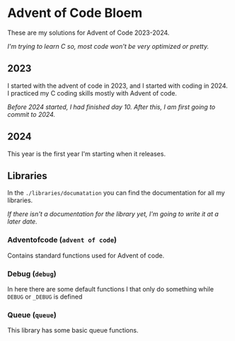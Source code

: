 # Advent of Code Bloem

These are my solutions for Advent of Code 2023-2024.

_I'm trying to learn C so, most code won't be very optimized or pretty._

## 2023

I started with the advent of code in 2023, and I started with coding in 2024. I practiced my C coding skills mostly with Advent of code.

_Before 2024 started, I had finished day 10. After this, I am first going to commit to 2024._

## 2024

This year is the first year I'm starting when it releases.

## Libraries

In the `./libraries/documatation` you can find the documentation for all my libraries.

_If there isn't a documentation for the library yet, I'm going to write it at a later date._

### Adventofcode (`advent of code`)

Contains standard functions used for Advent of code.

### Debug (`debug`)

In here there are some default functions I that only do something while `DEBUG` or `_DEBUG` is defined

### Queue (`queue`)

This library has some basic queue functions.
